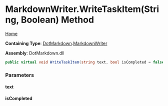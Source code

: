 <a name="_top"></a>

# MarkdownWriter\.WriteTaskItem\(String, Boolean\) Method

[Home](../../../README.md#_top)

**Containing Type**: [DotMarkdown](../../README.md#_top)\.[MarkdownWriter](../README.md#_top)

**Assembly**: DotMarkdown\.dll

```csharp
public virtual void WriteTaskItem(string text, bool isCompleted = false)
```

### Parameters

#### text

#### isCompleted

